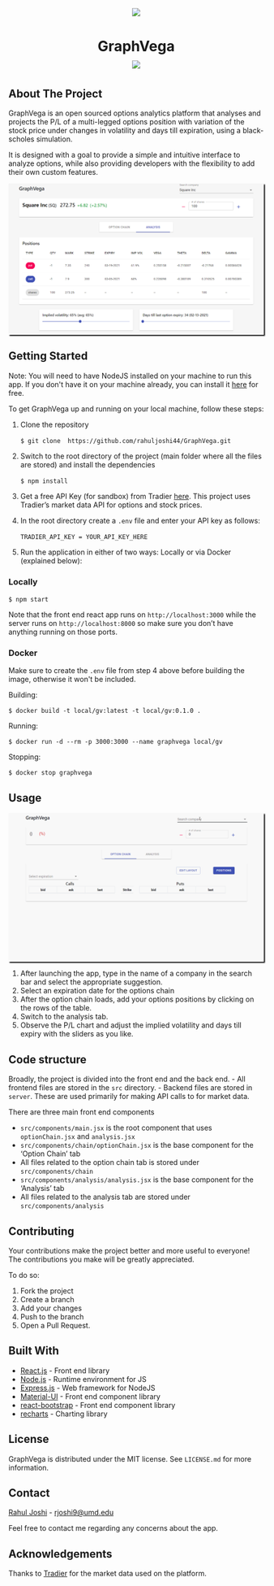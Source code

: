<p align="center">

<img src="https://github.com/rahuljoshi44/GraphVega/blob/master/public/vega.png" width="200">

<h1 align="center">

GraphVega  
<img src="https://img.shields.io/badge/License-MIT-yellow.svg">

</h1>

</p>

## About The Project

GraphVega is an open sourced options analytics platform that analyses
and projects the P/L of a multi-legged options position with variation
of the stock price under changes in volatility and days till expiration,
using a black-scholes simulation.

It is designed with a goal to provide a simple and intuitive interface
to analyze options, while also providing developers with the flexibility
to add their own custom features.

<p align="center" style="box-shadow: 2px 2px 2px black;">

<img src="./media/demo-1.png" width="550">

</p>

## Getting Started

Note: You will need to have NodeJS installed on your machine to run this app. If you don't have it on your machine already, you can install it [here](https://nodejs.org/en/download/) for free.

To get GraphVega up and running on your local machine, follow these steps:

1.  Clone the repository
    
    `$ git clone  https://github.com/rahuljoshi44/GraphVega.git`

2.  Switch to the root directory of the project (main folder where all the files are stored) and install the
    dependencies
    
    `$ npm install`

3.  Get a free API Key (for sandbox) from Tradier
    [here](https://developer.tradier.com/user/sign_up?_ga=2.9691381.1305307848.1613100396-1783872143.1609733953).
    This project uses Tradier’s market data API for options and stock
    prices.

4.  In the root directory  create a `.env` file and enter your API key as
    follows:
    
    `TRADIER_API_KEY = YOUR_API_KEY_HERE`

5.  Run the application in either of two ways: Locally or via Docker (explained below):

### Locally

    $ npm start

Note that the front end react app runs on `http://localhost:3000` while
the server runs on `http://localhost:8000` so make sure you don’t have
anything running on those ports.

### Docker

Make sure to create the `.env` file from step 4 above before building the
image, otherwise it won't be included.

Building:

    $ docker build -t local/gv:latest -t local/gv:0.1.0 .

Running:

    $ docker run -d --rm -p 3000:3000 --name graphvega local/gv

Stopping:

    $ docker stop graphvega

## Usage

<p align="center" style="box-shadow: 2px 2px 2px black;">

<img src="./media/graphvega-adding-positions.gif" width="550">

</p>

1.  After launching the app, type in the name of a company in the search
    bar and select the appropriate suggestion.
2.  Select an expiration date for the options chain
3.  After the option chain loads, add your options positions by clicking
    on the rows of the table.
4.  Switch to the analysis tab.
5.  Observe the P/L chart and adjust the implied volatility and days
    till expiry with the sliders as you like.

## Code structure

Broadly, the project is divided into the front end and the back end. -
All frontend files are stored in the `src` directory. - Backend files
are stored in `server`. These are used primarily for making API calls to
for market data.

There are three main front end components

  - `src/components/main.jsx` is the root component that uses
    `optionChain.jsx` and `analysis.jsx`
  - `src/components/chain/optionChain.jsx` is the base component for the
    ‘Option Chain’ tab
  - All files related to the option chain tab is stored under
    `src/components/chain`
  - `src/components/analysis/analysis.jsx` is the base component for the
    ‘Analysis’ tab
  - All files related to the analysis tab are stored under
    `src/components/analysis`

## Contributing

Your contributions make the project better and more useful to everyone! The contributions you make will be greatly appreciated. 

To do so:
1. Fork the project
2. Create a branch
3. Add your changes
4. Push to the branch
5. Open a Pull Request.

## Built With

  - [React.js](https://reactjs.org/) - Front end library
  - [Node.js](https://nodejs.org/en/) - Runtime environment for JS
  - [Express.js](https://expressjs.com/) - Web framework for NodeJS
  - [Material-UI](https://material-ui.com/) - Front end component
    library
  - [react-bootstrap](https://react-bootstrap.github.io/) - Front end
    component library
  - [recharts](https://recharts.org/en-US/) - Charting library

## License

GraphVega is distributed under the MIT license. See `LICENSE.md` for
more information.

## Contact

[Rahul Joshi](https://www.linkedin.com/in/rahuljoshi4/) -
rjoshi9@umd.edu

Feel free to contact me regarding any concerns about the app.

## Acknowledgements

Thanks to [Tradier](https://tradier.com/) for the market data used on
the platform.
